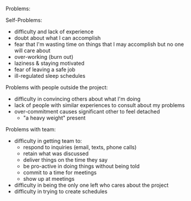 
Problems:

Self-Problems:
- difficulty and lack of experience
- doubt about what I can accomplish
- fear that I'm wasting time on things that I may accomplish but no one will care about
- over-working (burn out)
- laziness & staying motivated
- fear of leaving a safe job
- ill-regulated sleep schedules

Problems with people outside the project:
- difficulty in convincing others about what I'm doing
- lack of people with similar experiences to consult about my problems
- over-commitment causes significant other to feel detached
	- "a heavy weight" present

Problems with team:
- difficulty in getting team to:
	- respond to inquiries (email, texts, phone calls)
	- retain what was discussed
	- deliver things on the time they say
	- be pro-active in doing things without being told
	- commit to a time for meetings
	- show up at meetings
- difficulty in being the only one left who cares about the project
- difficulty in trying to create schedules

